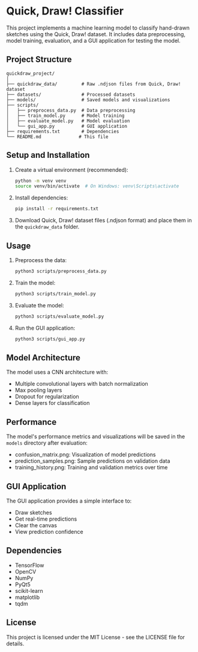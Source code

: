 # Quick, Draw! Classifier

This project implements a machine learning model to classify hand-drawn sketches using the Quick, Draw! dataset. It includes data preprocessing, model training, evaluation, and a GUI application for testing the model.

## Project Structure

```
quickdraw_project/
│
├── quickdraw_data/         # Raw .ndjson files from Quick, Draw! dataset
├── datasets/               # Processed datasets
├── models/                 # Saved models and visualizations
├── scripts/               
│   ├── preprocess_data.py  # Data preprocessing
│   ├── train_model.py      # Model training
│   ├── evaluate_model.py   # Model evaluation
│   └── gui_app.py          # GUI application
├── requirements.txt        # Dependencies
└── README.md              # This file
```

## Setup and Installation

1. Create a virtual environment (recommended):
   ```bash
   python -m venv venv
   source venv/bin/activate  # On Windows: venv\Scripts\activate
   ```

2. Install dependencies:
   ```bash
   pip install -r requirements.txt
   ```

3. Download Quick, Draw! dataset files (.ndjson format) and place them in the `quickdraw_data` folder.

## Usage

1. Preprocess the data:
   ```bash
   python3 scripts/preprocess_data.py
   ```

2. Train the model:
   ```bash
   python3 scripts/train_model.py
   ```

3. Evaluate the model:
   ```bash
   python3 scripts/evaluate_model.py
   ```

4. Run the GUI application:
   ```bash
   python3 scripts/gui_app.py
   ```

## Model Architecture

The model uses a CNN architecture with:
- Multiple convolutional layers with batch normalization
- Max pooling layers
- Dropout for regularization
- Dense layers for classification

## Performance

The model's performance metrics and visualizations will be saved in the `models` directory after evaluation:
- confusion_matrix.png: Visualization of model predictions
- prediction_samples.png: Sample predictions on validation data
- training_history.png: Training and validation metrics over time

## GUI Application

The GUI application provides a simple interface to:
- Draw sketches
- Get real-time predictions
- Clear the canvas
- View prediction confidence

## Dependencies

- TensorFlow
- OpenCV
- NumPy
- PyQt5
- scikit-learn
- matplotlib
- tqdm

## License

This project is licensed under the MIT License - see the LICENSE file for details.